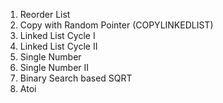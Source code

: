 1. Reorder List
2. Copy with Random Pointer (COPYLINKEDLIST)
3. Linked List Cycle I
4. Linked List Cycle II
5. Single Number
6. Single Number II
7. Binary Search based SQRT
8. Atoi



